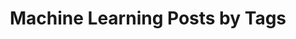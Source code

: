 ---
layout: archive
permalink: /machine-learning/
title: "Machine Learning Posts by Tags"
author_profile: true
header:
    image: "/images/ml.jpeg"
---